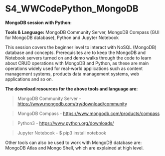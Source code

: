 # S4_WWCodePython_MongoDB

**MongoDB session with Python:**

**Tools & Language:** MongoDB Community Server, MongoDB Compass (GUI for MongoDB database), Python and Jupyter Notebook

This session covers the beginner level to interact with NoSQL (MongoDB) database and concepts. Prerequisites are to keep the MongoDB and Notebook servers turned on and demo walks through the code to learn about CRUD operations with MongoDB and Python, as these are main operations widely used for real-world applications such as content management systems, products data management systems, web applications and so on.

**The download resources for the above tools and language are:**
> MongoDB Community Server - https://www.mongodb.com/try/download/community

> MongoDB Compass - https://www.mongodb.com/products/compass

> Python3 - https://www.python.org/downloads/

> Jupyter Notebook - $ pip3 install notebook 

Other tools can also be used to work with MongoDB database are: MongoDB Atlas and Mongo Shell, which are explained at high level.  
